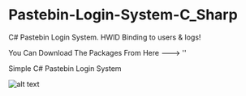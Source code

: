 # Pastebin-Login-System-C_Sharp
C# Pastebin Login System. HWID Binding to users &amp; logs!

You Can Download The Packages From Here ---> ''

Simple C# Pastebin Login System


![alt text](http://url/to/img.png](https://media.discordapp.net/attachments/1081484629132968006/1081484647877320795/Auth.png?width=623&height=676))
